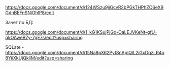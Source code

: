 https://docs.google.com/document/d/124WSzu9jiGcvR2bPGkTHPhZO6eX9GdnBEFnSNiOhlP8/edit

Зачет по БД:

https://docs.google.com/document/d/1_kG1KSujPjGo-OaLEJVKeNt-gfU-qkOAweB7y-7gE7s/edit?usp=sharing

SQLate - https://docs.google.com/document/d/15Na8pX62Pyt8nApIQlL2iGxDqzLR4o8YiiXkUjQkliM/edit?usp=sharing
